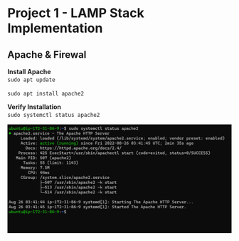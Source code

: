 # Project 1 - LAMP Stack Implementation

## Apache & Firewal 

**Install Apache** <br>
`sudo apt update`

`sudo apt install apache2`

**Verify Installation** <br>
`sudo systemctl status apache2`

![Apache Status](./images/apache-status.png)

